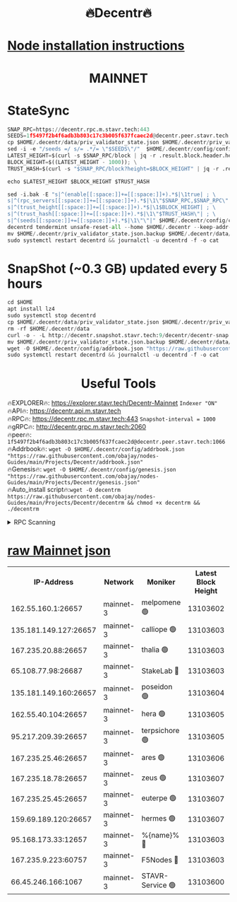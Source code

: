 <h1 align="center"> 🔥Decentr🔥</h1>

[Node installation instructions](https://github.com/obajay/nodes-Guides/tree/main/Projects/Decentr)
=
<h1 align="center"> MAINNET</h1>

# StateSync
```python
SNAP_RPC=https://decentr.rpc.m.stavr.tech:443
SEEDS=1f5497f2b4f6adb3b803c17c3b005f637fcaec2d@decentr.peer.stavr.tech:1066
cp $HOME/.decentr/data/priv_validator_state.json $HOME/.decentr/priv_validator_state.json.backup
sed -i -e "/seeds =/ s/= .*/= \"$SEEDS\"/"  $HOME/.decentr/config/config.toml
LATEST_HEIGHT=$(curl -s $SNAP_RPC/block | jq -r .result.block.header.height); \
BLOCK_HEIGHT=$((LATEST_HEIGHT - 1000)); \
TRUST_HASH=$(curl -s "$SNAP_RPC/block?height=$BLOCK_HEIGHT" | jq -r .result.block_id.hash)

echo $LATEST_HEIGHT $BLOCK_HEIGHT $TRUST_HASH

sed -i.bak -E "s|^(enable[[:space:]]+=[[:space:]]+).*$|\1true| ; \
s|^(rpc_servers[[:space:]]+=[[:space:]]+).*$|\1\"$SNAP_RPC,$SNAP_RPC\"| ; \
s|^(trust_height[[:space:]]+=[[:space:]]+).*$|\1$BLOCK_HEIGHT| ; \
s|^(trust_hash[[:space:]]+=[[:space:]]+).*$|\1\"$TRUST_HASH\"| ; \
s|^(seeds[[:space:]]+=[[:space:]]+).*$|\1\"\"|" $HOME/.decentr/config/config.toml
decentrd tendermint unsafe-reset-all --home $HOME/.decentr --keep-addr-book
mv $HOME/.decentr/priv_validator_state.json.backup $HOME/.decentr/data/priv_validator_state.json
sudo systemctl restart decentrd && journalctl -u decentrd -f -o cat
```
# SnapShot (~0.3 GB) updated every 5 hours
```python
cd $HOME
apt install lz4
sudo systemctl stop decentrd
cp $HOME/.decentr/data/priv_validator_state.json $HOME/.decentr/priv_validator_state.json.backup
rm -rf $HOME/.decentr/data
curl -o - -L http://decentr.snapshot.stavr.tech:9/decentr/decentr-snap.tar.lz4 | lz4 -c -d - | tar -x -C $HOME/.decentr --strip-components 2
mv $HOME/.decentr/priv_validator_state.json.backup $HOME/.decentr/data/priv_validator_state.json
wget -O $HOME/.decentr/config/addrbook.json "https://raw.githubusercontent.com/obajay/nodes-Guides/main/Projects/Decentr/addrbook.json"
sudo systemctl restart decentrd && journalctl -u decentrd -f -o cat
```

 <h1 align="center"> Useful Tools</h1>

🔥EXPLORER🔥:     https://explorer.stavr.tech/Decentr-Mainnet        `Indexer "ON"` \
🔥API🔥:          https://decentr.api.m.stavr.tech \
🔥RPC🔥:          https://decentr.rpc.m.stavr.tech:443              `Snapshot-interval = 1000` \
🔥gRPC🔥:         http://decentr.grpc.m.stavr.tech:2060 \
🔥peer🔥:         `1f5497f2b4f6adb3b803c17c3b005f637fcaec2d@decentr.peer.stavr.tech:1066` \
🔥Addrbook🔥:  `wget -O $HOME/.decentr/config/addrbook.json "https://raw.githubusercontent.com/obajay/nodes-Guides/main/Projects/Decentr/addrbook.json"` \
🔥Genesis🔥:  `wget -O $HOME/.decentr/config/genesis.json "https://raw.githubusercontent.com/obajay/nodes-Guides/main/Projects/Decentr/genesis.json"` \
🔥Auto_install script🔥:`wget -O decentrm https://raw.githubusercontent.com/obajay/nodes-Guides/main/Projects/Decentr/decentrm && chmod +x decentrm && ./decentrm`

<details>
<summary>RPC Scanning</summary>

<h2 align="center"> We scan nodes in real time every 4 hours. And we provide the final result of RPC endpoints.
We cannot influence the operation of these nodes in any way. </h2>


```python
If Voting Power is higher than 0 --> then the Node is a validator of the network and may be subject to attack and be a potential threat to the chain.
```
```python
We marked such validators with a red symbol
```

</details>

[raw Mainnet json](https://rpc-check.decentrm.stavr.tech/decentrm/rpc-decentrm-result.json)
=



<table><tr><th>IP-Address</th><th>Network</th><th>Moniker</th><th>Latest Block Height</th><th>Earliest Block Height</th><th>Catching Up</th><th>Tx Index</th><th>Voting Power</th><th>Scan Time</th></tr><tr><td>162.55.160.1:26657</td><td>mainnet-3</td><td>melpomene 🟢</td><td>13103602</td><td>1688950</td><td>False</td><td>on</td><td>0</td><td>2024-02-29T03:58:44.872011709UTC</td></tr><tr><td>135.181.149.127:26657</td><td>mainnet-3</td><td>calliope 🟢</td><td>13103603</td><td>1688950</td><td>False</td><td>on</td><td>0</td><td>2024-02-29T03:58:47.196625911UTC</td></tr><tr><td>167.235.20.88:26657</td><td>mainnet-3</td><td>thalia 🟢</td><td>13103603</td><td>1688950</td><td>False</td><td>on</td><td>0</td><td>2024-02-29T03:58:52.688339072UTC</td></tr><tr><td>65.108.77.98:26687</td><td>mainnet-3</td><td>StakeLab 🔴</td><td>13103603</td><td>1688950</td><td>False</td><td>on</td><td>5496776</td><td>2024-02-29T03:58:53.000252922UTC</td></tr><tr><td>135.181.149.160:26657</td><td>mainnet-3</td><td>poseidon 🟢</td><td>13103604</td><td>1688950</td><td>False</td><td>on</td><td>0</td><td>2024-02-29T03:58:57.610155769UTC</td></tr><tr><td>162.55.40.104:26657</td><td>mainnet-3</td><td>hera 🟢</td><td>13103605</td><td>1688950</td><td>False</td><td>on</td><td>0</td><td>2024-02-29T03:58:59.886079920UTC</td></tr><tr><td>95.217.209.39:26657</td><td>mainnet-3</td><td>terpsichore 🟢</td><td>13103605</td><td>1688950</td><td>False</td><td>on</td><td>0</td><td>2024-02-29T03:59:04.264677270UTC</td></tr><tr><td>167.235.25.46:26657</td><td>mainnet-3</td><td>ares 🟢</td><td>13103606</td><td>1688950</td><td>False</td><td>on</td><td>0</td><td>2024-02-29T03:59:08.548745977UTC</td></tr><tr><td>167.235.18.78:26657</td><td>mainnet-3</td><td>zeus 🟢</td><td>13103607</td><td>1688950</td><td>False</td><td>on</td><td>0</td><td>2024-02-29T03:59:10.802427381UTC</td></tr><tr><td>167.235.25.45:26657</td><td>mainnet-3</td><td>euterpe 🟢</td><td>13103607</td><td>1688950</td><td>False</td><td>on</td><td>0</td><td>2024-02-29T03:59:13.039720483UTC</td></tr><tr><td>159.69.189.120:26657</td><td>mainnet-3</td><td>hermes 🟢</td><td>13103607</td><td>1688950</td><td>False</td><td>on</td><td>0</td><td>2024-02-29T03:59:15.293333360UTC</td></tr><tr><td>95.168.173.33:12657</td><td>mainnet-3</td><td>%{name}% 🔴</td><td>13103603</td><td>8964001</td><td>False</td><td>on</td><td>4277730</td><td>2024-02-29T03:58:48.179119864UTC</td></tr><tr><td>167.235.9.223:60757</td><td>mainnet-3</td><td>F5Nodes 🔴</td><td>13103603</td><td>12380001</td><td>False</td><td>off</td><td>562</td><td>2024-02-29T03:58:48.396598616UTC</td></tr><tr><td>66.45.246.166:1067</td><td>mainnet-3</td><td>STAVR-Service 🟢</td><td>13103600</td><td>13102001</td><td>False</td><td>on</td><td>0</td><td>2024-02-29T03:58:47.735150624UTC</td></tr></table>
